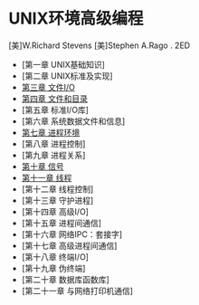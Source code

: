 # UNIX环境高级编程

[美]W.Richard Stevens [美]Stephen A.Rago . 2ED

- [第一章 UNIX基础知识]
- [第二章 UNIX标准及实现]
- [第三章 文件I/O](chapter3.md)
- [第四章 文件和目录](chapter4.md)
- [第五章 标准I/O库]
- [第六章 系统数据文件和信息]
- [第七章 进程环境](res/chapter7.md)
- [第八章 进程控制]
- [第九章 进程关系]
- [第十章 信号](chapter10.md)
- [第十一章 线程](chapter11.md)
- [第十二章 线程控制]
- [第十三章 守护进程]
- [第十四章 高级I/O]
- [第十五章 进程间通信]
- [第十六章 网络IPC：套接字]
- [第十七章 高级进程间通信]
- [第十八章 终端I/O]
- [第十九章 伪终端]
- [第二十章 数据库函数库]
- [第二十一章 与网络打印机通信]

